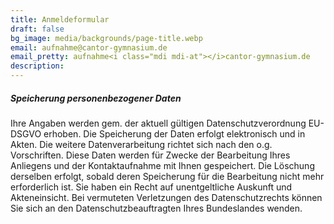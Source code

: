 ```yaml
---
title: Anmeldeformular
draft: false
bg_image: media/backgrounds/page-title.webp
email: aufnahme@cantor-gymnasium.de
email_pretty: aufnahme<i class="mdi mdi-at"></i>cantor-gymnasium.de
description:
---
```

##### Speicherung personenbezogener Daten
Ihre Angaben werden gem. der aktuell gültigen Datenschutzverordnung EU-DSGVO erhoben. Die Speicherung der Daten erfolgt
elektronisch und in Akten. Die weitere Datenverarbeitung richtet sich nach den o.g. Vorschriften. Diese Daten werden für Zwecke der
Bearbeitung Ihres Anliegens und der Kontaktaufnahme mit Ihnen gespeichert.
Die Löschung derselben erfolgt, sobald deren Speicherung für die Bearbeitung nicht mehr erforderlich ist.
Sie haben ein Recht auf unentgeltliche Auskunft und Akteneinsicht. Bei vermuteten Verletzungen des Datenschutzrechts können Sie sich
an den Datenschutzbeauftragten Ihres Bundeslandes wenden.